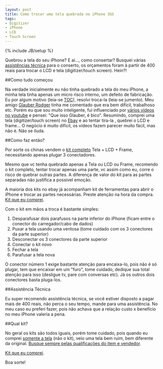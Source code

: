 ```yaml
--- 
layout: post
title: Como trocar uma tela quebrada no iPhone 3GS
tags: 
- Digitizer
- iPhone
- LCD
- Touch Screen
---
```

{% include JB/setup %}

Quebrou a tela do seu iPhone? E aí..., como consertar? Busquei várias [assistências técnica](http://www.google.com.br/search?gcx=w&ix=c2&sourceid=chrome&ie=UTF-8&q=assis%C3%AAncias+t%C3%A9cnica+iphone#hl=pt-BR&sa=X&ei=zwOVTsHkA8e5tgeZksTyBg&ved=0CCoQBSgA&q=assist%C3%AAncias+t%C3%A9cnica+iphone&spell=1&bav=on.2,or.r_gc.r_pw.,cf.osb&fp=17c3f9c38adae7f1&biw=1280&bih=633) para o conserto, os orçamentos foram à partir de 400 reais para trocar o LCD e tela (digitizer/touch screen). Hein?!

<!--more-->

##Como tudo começou

Na verdade inicialmente eu não tinha quebrado a tela do meu iPhone, a minha tela tinha apenas um micro risco interno, um defeito de fabricação. Eu por algum motivo (leia-se [TOC](http://pt.wikipedia.org/wiki/Transtorno_obsessivo-compulsivo)), resolvi troca-la (leia-se jumento). Meu amigo [Glauber Rodger](http://rodger.com.br/) tinha me comentado que era bem difícil, trabalhoso etc. Porém eu que sou muito inteligente, fui influenciado por [vários vídeos no youtube](http://www.youtube.com/results?search_query=replace+digitizer+iphone+3gs&aq=f) e pensei: "Que isso Glauber, é bico". Resumindo, comprei uma tela (digitizer/touch screen) no [Ebay](http://www.ebay.com/sch/i.html?_trkparms=65%253A15%257C66%253A2%257C39%253A1&rt=nc&_nkw=iphone+3gs+digitizer&_sc=1&_sticky=1&_stpos=&_trksid=p3286.c0.m14&gbr=1&_sop=12&_sc=1) e ao tentar tira-la , quebrei o LCD e frame... O negócio é muito difícil, os vídeos fazem parecer muito fácil, mas não é. Não se iluda.

##Como faz então?

Por sorte os chinas vendem o [kit completo](http://www.ebay.com/sch/i.html?_from=R40&_trksid=m570.l2736&_nkw=iphone+3gs+frame+lcd+touch) Tela + LCD + Frame, necessitando apenas plugar 3 conectadores.

Mesmo que vc tenha quebrado apenas a Tela ou LCD ou Frame, recomendo o kit completo, tentar trocar apenas uma parte, vc assim como eu, corre o risco de quebrar outras partes. A diferença de valor do kit para as partes separadas não justifica a possível emoção.

A maioria dos kits no ebay já acompanham kit de ferramentas para abrir o iPhone e trocar as partes necessárias. Preste atenção na hora da compra. [Kit que eu comprei](http://www.ebay.com/itm/170658644696).

Com o kit em mãos a troca é bastante simples:

1. Desparafusar dois parafusos na parte inferior do iPhone (ficam entre o conector do carregador/cabo de dados)
2. Puxar a tela usando uma ventosa (tome cuidado com os 3 conectores da parte superior)
3. Desconectar os 3 conectores da parte superior
4. Conectar o kit novo
5. Fechar a tela
6. Parafusar a tela nova

O conector número 1 exige bastante atenção para encaixa-lo, pois não é só plugar, tem que encaixar em um "furo", tome cuidado, dedique sua total atenção para isso (desligue tv, pare com conversas etc). Já os outros dois conectores basta pluga-los.

##Assistência Técnica

Eu super recomendo assistência técnica, se você estiver disposto a pagar mais de 400 reais, não perca o seu tempo, mande para uma assistência. No meu caso eu preferi fazer, pois não achava que a relação custo x benefício no meu iPhone valeria a pena.

##Qual kit?

No geral os kits são todos iguais, porém tome cuidado, pois quando eu comprei [somente a tela](http://www.ebay.com/itm/350476987492) (não o kit), veio uma tela bem ruim, bem diferente da original. [Busque sempre pelas qualificações do item e vendedor](http://toolhaus.org/).

[Kit que eu comprei](http://www.ebay.com/itm/170658644696).

Boa sorte!

